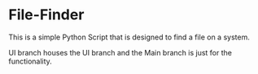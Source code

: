 # File-Finder
This is a simple Python Script that is designed to find a file on a system.

UI branch houses the UI branch and the Main branch is just for the functionality.
